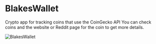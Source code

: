 # BlakesWallet
Crypto app for tracking coins that use the CoinGecko API
You can check coins and the website or Reddit page for the coin to get more details.


![BlakesWallet](https://user-images.githubusercontent.com/88250197/184780517-c7867baa-cc68-4935-a00c-2f25f904e6ca.gif)
